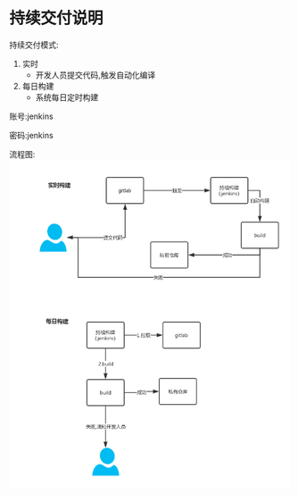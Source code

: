 # 持续交付说明

持续交付模式:

1. 实时
    + 开发人员提交代码,触发自动化编译
2. 每日构建
    + 系统每日定时构建

账号:jenkins

密码:jenkins

流程图:
![](/assets/chixugouj.png)

